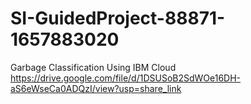 # SI-GuidedProject-88871-1657883020
Garbage Classification Using IBM Cloud
https://drive.google.com/file/d/1DSUSoB2SdWOe16DH-aS6eWseCa0ADQzI/view?usp=share_link
